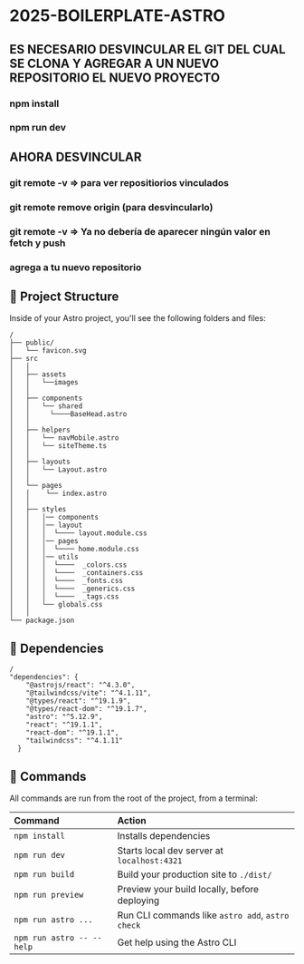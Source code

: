 # 2025-BOILERPLATE-ASTRO

## ES NECESARIO DESVINCULAR EL GIT DEL CUAL SE CLONA Y AGREGAR A UN NUEVO REPOSITORIO EL NUEVO PROYECTO
### npm install
### npm run dev

## AHORA DESVINCULAR

### git remote -v => para ver repositiorios vinculados
### git remote remove origin (para desvincularlo)

### git remote -v => Ya no debería de aparecer ningún valor en fetch y push
### agrega a tu nuevo repositorio 


## 🚀 Project Structure

Inside of your Astro project, you'll see the following folders and files:

```text
/
├── public/
│   └── favicon.svg
├── src
│   │ 
│   ├── assets
│   │   └──images
│   │ 
│   ├── components
│   │   └── shared
│   │     └────BaseHead.astro
│   │ 
│   ├── helpers
│   │   └── navMobile.astro
│   │   └── siteTheme.ts
│   │ 
│   ├── layouts
│   │   └── Layout.astro
│   │ 
│   └── pages
│   │    └── index.astro
│   │ 
│   ├── styles
│   │   │── components
│   │   │── layout
│   │   │  └──── layout.module.css
│   │   │── pages
│   │   │  └──── home.module.css
│   │   │── utils
│   │   │  └────  _colors.css
│   │   │  └────  _containers.css
│   │   │  └────  _fonts.css
│   │   │  └────  _generics.css
│   │   │  └────  _tags.css
│   │   └── globals.css
│   │
└── package.json
```

## 🚀 Dependencies

```text
/
"dependencies": {
    "@astrojs/react": "^4.3.0",
    "@tailwindcss/vite": "^4.1.11",
    "@types/react": "^19.1.9",
    "@types/react-dom": "^19.1.7",
    "astro": "^5.12.9",
    "react": "^19.1.1",
    "react-dom": "^19.1.1",
    "tailwindcss": "^4.1.11"
  }

```

## 🧞 Commands

All commands are run from the root of the project, from a terminal:

| Command                   | Action                                           |
| :------------------------ | :----------------------------------------------- |
| `npm install`             | Installs dependencies                            |
| `npm run dev`             | Starts local dev server at `localhost:4321`      |
| `npm run build`           | Build your production site to `./dist/`          |
| `npm run preview`         | Preview your build locally, before deploying     |
| `npm run astro ...`       | Run CLI commands like `astro add`, `astro check` |
| `npm run astro -- --help` | Get help using the Astro CLI                     |

